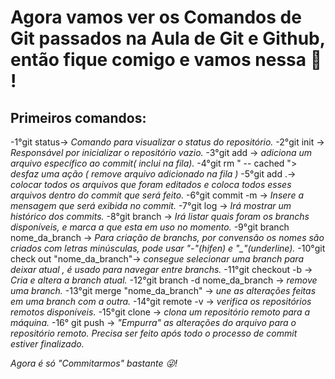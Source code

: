 #  Agora vamos ver os Comandos de Git passados na Aula de Git e Github, então fique comigo e vamos nessa :muscle: !

## Primeiros comandos:

-1°git status-> *Comando para visualizar o status do repositório.*
-2°git init -> *Responsável por inicializar o repositório vazio.*
-3°git add -> *adiciona um arquivo específico ao commit( inclui na fila).*
-4°git rm " -- cached <file>"> *desfaz uma ação ( remove arquivo adicionado na fila )*
-5°git add .-> *colocar todos os arquivos que foram editados e coloca todos esses arquivos dentro do commit que será feito.*
-6°git commit -m -> *Insere a mensagem que será exibida no commit.*
-7°git log ->  *Irá mostrar um histórico dos commits.*
-8°git branch ->  *Irá listar quais foram os branchs disponíveis, e marca a que esta em uso no momento.*
-9°git branch nome_da_branch ->  *Para criação de branchs, por convensão os nomes são criados com letras minúsculas, pode usar "-"(hifen) e "_"(underline).*
-10°git check out "nome_da_branch"-> *consegue selecionar uma branch para deixar atual , é usado para navegar entre branchs.*
-11°git checkout -b ->  *Cria e altera a branch atual.*
-12°git branch -d nome_da_branch -> *remove uma branch.*
-13°git merge "nome_da_branch" ->  *une as alterações feitas em uma branch com a outra.*
-14°git remote -v -> *verifica os repositórios remotos disponíveis.*
-15°git clone   ->  *clona um repositório remoto para a máquina.*
-16° git push  ->  *"Empurra" as alterações do arquivo para o repositório remoto. Precisa ser feito após 
todo o processo de commit estiver finalizado.*

*Agora é só "Commitarmos" bastante :stuck_out_tongue_winking_eye:!*


 

